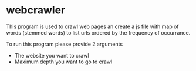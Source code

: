 # webcrawler
This program is used to crawl web pages an create a js file with map of words (stemmed words) to list urls ordered by the frequency of occurrance.

To run this program please provide 2 arguments
* The website you want to crawl
*  Maximum depth you want to go to crawl
